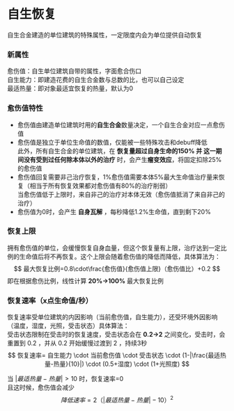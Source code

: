 # 自生恢复
自生合金建造的单位建筑的特殊属性，一定限度内会为单位提供自动恢复
### 新属性
愈伤值：自生单位建筑自带的属性，字面愈合伤口   
自生能力：即建造花费的自生合金数与总数的比，也可以自己设定  
最适热量：即对象最适宜恢复的热量，默认为0
### 愈伤值特性
- 愈伤值由建造单位建筑时用的**自生合金**数量决定，一个自生合金对应一点愈伤值 
- 愈伤值是独立于单位生命值的数值，仅能被一些特殊攻击和debuff降低  
此外，所有自生合金的单位建筑，在 **恢复量超过自身生命的150% 并 这一期间没有受到过任何除本体以外的治疗** 时，会产生**瘤变效应**，将固定扣除25%的愈伤值
- 愈伤值回复需要非己治疗恢复，1%愈伤值需要本体5%最大生命值治疗量来恢复（相当于所有恢复效果都对愈伤值有80%的治疗削弱）  
当愈伤值低于上限时，来自非己的治疗对本体无效（愈伤值抵消了来自非己的治疗）
- 愈伤值为0时，会产生 **自身瓦解** ，每秒降低1.2%生命值，直到剩下20%
### 恢复上限
拥有愈伤值的单位，会缓慢恢复自身血量，但这个恢复量有上限，治疗达到一定比例的生命值后将不再恢复。这个上限会随着愈伤值的降低而降低，具体算法为：  
$$
最大恢复比例=0.8\cdot\frac{愈伤值}{愈伤值上限}（愈伤值比）+0.2
$$
即在根据愈伤比例，线性计算 **20%->100%** 最大恢复比例  
### 恢复速率（x点生命值/秒）
恢复速率受单位建筑的内因影响（当前愈伤值，自生能力），还受环境外因影响（温度，湿度，光照，受击状态）具体算法：  
受击状态限制在受击时的恢复速度，受击状态会在 **0.2->2** 之间变化，受击时，会重置到 0.2 ，并从 0.2 开始缓慢过渡到 2 ，持续3秒  
$$
恢复速率= 自生能力 \cdot 当前愈伤值 \cdot 受击状态 \cdot (1-|\frac{最适热量-热量}{10}|) \cdot (0.5+湿度) \cdot (1+光照度)
$$

当 $|最适热量-热量|>10$ 时，恢复速率=0  
且这时候，愈伤值会减少  
$$
降低速率 = 2（|最适热量-热量|-10）^2
$$



